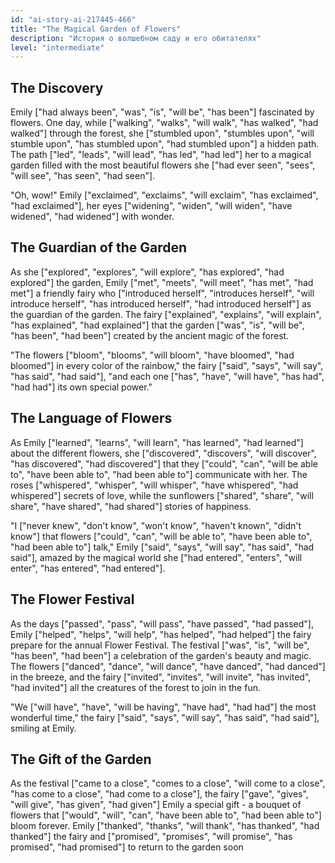 ```yaml
---
id: "ai-story-ai-217445-466"
title: "The Magical Garden of Flowers"
description: "История о волшебном саду и его обитателях"
level: "intermediate"
---
```


## The Discovery
Emily ["had always been", "was", "is", "will be", "has been"] fascinated by flowers. One day, while ["walking", "walks", "will walk", "has walked", "had walked"] through the forest, she ["stumbled upon", "stumbles upon", "will stumble upon", "has stumbled upon", "had stumbled upon"] a hidden path. The path ["led", "leads", "will lead", "has led", "had led"] her to a magical garden filled with the most beautiful flowers she ["had ever seen", "sees", "will see", "has seen", "had seen"].

"Oh, wow!" Emily ["exclaimed", "exclaims", "will exclaim", "has exclaimed", "had exclaimed"], her eyes ["widening", "widen", "will widen", "have widened", "had widened"] with wonder.

## The Guardian of the Garden
As she ["explored", "explores", "will explore", "has explored", "had explored"] the garden, Emily ["met", "meets", "will meet", "has met", "had met"] a friendly fairy who ["introduced herself", "introduces herself", "will introduce herself", "has introduced herself", "had introduced herself"] as the guardian of the garden. The fairy ["explained", "explains", "will explain", "has explained", "had explained"] that the garden ["was", "is", "will be", "has been", "had been"] created by the ancient magic of the forest.

"The flowers ["bloom", "blooms", "will bloom", "have bloomed", "had bloomed"] in every color of the rainbow," the fairy ["said", "says", "will say", "has said", "had said"], "and each one ["has", "have", "will have", "has had", "had had"] its own special power."

## The Language of Flowers
As Emily ["learned", "learns", "will learn", "has learned", "had learned"] about the different flowers, she ["discovered", "discovers", "will discover", "has discovered", "had discovered"] that they ["could", "can", "will be able to", "have been able to", "had been able to"] communicate with her. The roses ["whispered", "whisper", "will whisper", "have whispered", "had whispered"] secrets of love, while the sunflowers ["shared", "share", "will share", "have shared", "had shared"] stories of happiness.

"I ["never knew", "don't know", "won't know", "haven't known", "didn't know"] that flowers ["could", "can", "will be able to", "have been able to", "had been able to"] talk," Emily ["said", "says", "will say", "has said", "had said"], amazed by the magical world she ["had entered", "enters", "will enter", "has entered", "had entered"].

## The Flower Festival
As the days ["passed", "pass", "will pass", "have passed", "had passed"], Emily ["helped", "helps", "will help", "has helped", "had helped"] the fairy prepare for the annual Flower Festival. The festival ["was", "is", "will be", "has been", "had been"] a celebration of the garden's beauty and magic. The flowers ["danced", "dance", "will dance", "have danced", "had danced"] in the breeze, and the fairy ["invited", "invites", "will invite", "has invited", "had invited"] all the creatures of the forest to join in the fun.

"We ["will have", "have", "will be having", "have had", "had had"] the most wonderful time," the fairy ["said", "says", "will say", "has said", "had said"], smiling at Emily.

## The Gift of the Garden
As the festival ["came to a close", "comes to a close", "will come to a close", "has come to a close", "had come to a close"], the fairy ["gave", "gives", "will give", "has given", "had given"] Emily a special gift - a bouquet of flowers that ["would", "will", "can", "have been able to", "had been able to"] bloom forever. Emily ["thanked", "thanks", "will thank", "has thanked", "had thanked"] the fairy and ["promised", "promises", "will promise", "has promised", "had promised"] to return to the garden soon